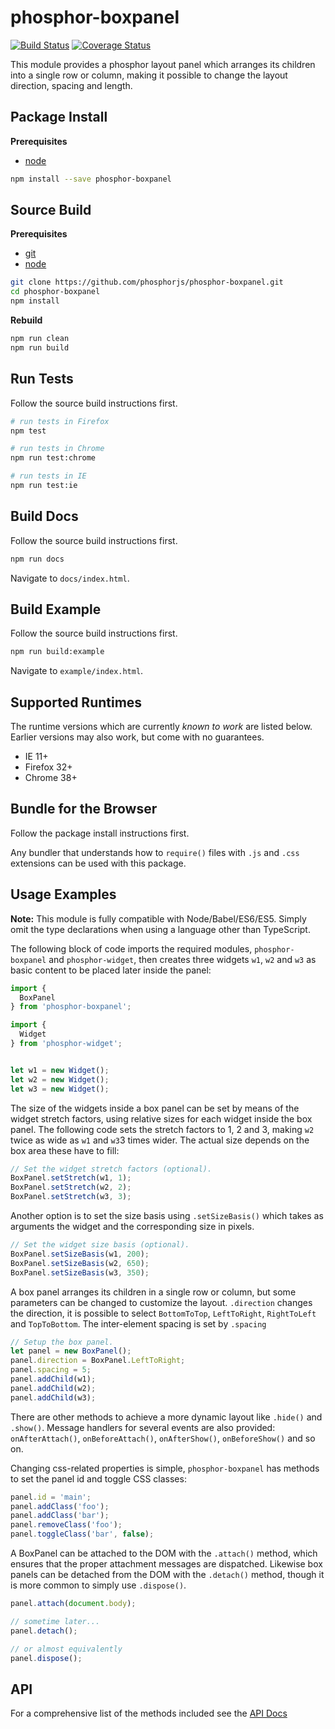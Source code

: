 phosphor-boxpanel
=================

[![Build Status](https://travis-ci.org/phosphorjs/phosphor-boxpanel.svg)](https://travis-ci.org/phosphorjs/phosphor-boxpanel?branch=master)
[![Coverage Status](https://coveralls.io/repos/phosphorjs/phosphor-boxpanel/badge.svg?branch=master&service=github)](https://coveralls.io/github/phosphorjs/phosphor-boxpanel?branch=master)

This module provides a phosphor layout panel which arranges its children into a
single row or column, making it possible to change the layout direction,
spacing and length.


Package Install
---------------

**Prerequisites**
- [node](http://nodejs.org/)

```bash
npm install --save phosphor-boxpanel
```


Source Build
------------

**Prerequisites**
- [git](http://git-scm.com/)
- [node](http://nodejs.org/)

```bash
git clone https://github.com/phosphorjs/phosphor-boxpanel.git
cd phosphor-boxpanel
npm install
```

**Rebuild**
```bash
npm run clean
npm run build
```


Run Tests
---------

Follow the source build instructions first.

```bash
# run tests in Firefox
npm test

# run tests in Chrome
npm run test:chrome

# run tests in IE
npm run test:ie
```


Build Docs
----------

Follow the source build instructions first.

```bash
npm run docs
```

Navigate to `docs/index.html`.


Build Example
-------------

Follow the source build instructions first.

```bash
npm run build:example
```

Navigate to `example/index.html`.


Supported Runtimes
------------------

The runtime versions which are currently *known to work* are listed below.
Earlier versions may also work, but come with no guarantees.

- IE 11+
- Firefox 32+
- Chrome 38+


Bundle for the Browser
----------------------

Follow the package install instructions first.

Any bundler that understands how to `require()` files with `.js` and `.css`
extensions can be used with this package.


Usage Examples
--------------

**Note:** This module is fully compatible with Node/Babel/ES6/ES5. Simply
omit the type declarations when using a language other than TypeScript.

The following block of code imports the required modules, `phosphor-boxpanel`
and `phosphor-widget`, then creates three widgets `w1`, `w2` and `w3` as basic
content to be placed later inside the panel:

```typescript
import {
  BoxPanel
} from 'phosphor-boxpanel';

import {
  Widget
} from 'phosphor-widget';


let w1 = new Widget();
let w2 = new Widget();
let w3 = new Widget();
```

The size of the widgets inside a box panel can be set by means of the widget
stretch factors, using relative sizes for each widget inside the box
panel. The following code sets the stretch factors to 1, 2 and 3, making `w2`
twice as wide as `w1` and `w3`3 times wider. The actual size depends on the box
area these have to fill:


```typescript
// Set the widget stretch factors (optional).
BoxPanel.setStretch(w1, 1);
BoxPanel.setStretch(w2, 2);
BoxPanel.setStretch(w3, 3);
```

Another option is to set the size basis using `.setSizeBasis()` which takes as
arguments the widget and the corresponding size in pixels.

```typescript
// Set the widget size basis (optional).
BoxPanel.setSizeBasis(w1, 200);
BoxPanel.setSizeBasis(w2, 650);
BoxPanel.setSizeBasis(w3, 350);
```

A box panel arranges its children in a single row or column, but some
parameters can be changed to customize the layout. `.direction` changes the
direction, it is possible to select `BottomToTop`, `LeftToRight`, `RightToLeft`
and `TopToBottom`. The inter-element spacing is set by `.spacing`

```typescript
// Setup the box panel.
let panel = new BoxPanel();
panel.direction = BoxPanel.LeftToRight;
panel.spacing = 5;
panel.addChild(w1);
panel.addChild(w2);
panel.addChild(w3);
```

There are other methods to achieve a more dynamic layout like `.hide()` and
`.show()`. Message handlers for several events are also provided:
`onAfterAttach()`, `onBeforeAttach()`, `onAfterShow()`, `onBeforeShow()` and so
on.

Changing css-related properties is simple, `phosphor-boxpanel` has methods to
set the panel id and toggle CSS classes:

```typescript
panel.id = 'main';
panel.addClass('foo');
panel.addClass('bar');
panel.removeClass('foo');
panel.toggleClass('bar', false);
```

A BoxPanel can be attached to the DOM with the `.attach()` method, which
ensures that the proper attachment messages are dispatched. Likewise box panels
can be detached from the DOM with the `.detach()` method, though it is more
common to simply use `.dispose()`.

```typescript
panel.attach(document.body);

// sometime later...
panel.detach();

// or almost equivalently
panel.dispose();
```


API
---

For a comprehensive list of the methods included see the 
[API Docs](http://phosphorjs.github.io/phosphor-boxpanel/api/)
